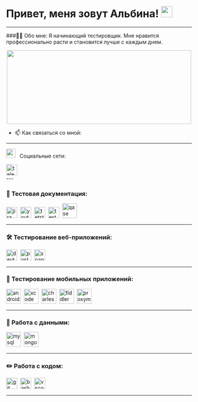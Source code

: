 # Привет, меня зовут Альбина! <img src="https://media.giphy.com/media/v1.Y2lkPTc5MGI3NjExNm1vZ2pqbzdjZTF2NWVxZGI5cHpraDM3YmllNnQ5Z2R0MXNhbG9pNCZlcD12MV9pbnRlcm5hbF9naWZfYnlfaWQmY3Q9cw/bg283WKwSbH3i/giphy.gif" width="30"/>&nbsp;&nbsp;
---
###👨‍💻 Обо мне:
Я начинающий тестировщик. Мне нравится профессионально расти и становится лучше с каждым днем.


<div align="center">
  <img src="https://media.giphy.com/media/v1.Y2lkPTc5MGI3NjExbGIzdWV6dDg4cTUxejV2bGFzY2MxaDd0Zjdyb2k3bzltd3lqdXo4eSZlcD12MV9pbnRlcm5hbF9naWZfYnlfaWQmY3Q9Zw/FcqKy4Kj7XOK0hCW4g/giphy.gif" width="500" height="200"/>
</div>

- 📫 Как связаться со мной: 
---
<img src="https://github.com/SP-XD/SP-XD/blob/main/images/message.gif?raw=true" width="25" />&nbsp;&nbsp; Социальные сети:

  <div id="badges">
    <a href="https://t.me/albinaib444" target="_blank">
      <img src="https://cdn-icons-png.flaticon.com/512/2111/2111646.png" width="30" height="30" alt="telegram" />
    </a>
  </div>
---

### 📁 Тестовая документация:

<div>
  <img src="https://cdn.jsdelivr.net/gh/devicons/devicon/icons/jira/jira-original.svg" title="jira" alt="jira" width="30" height="30"/>&nbsp
  <img src="https://upload.wikimedia.org/wikipedia/commons/thumb/8/8d/YouTrack_Icon.svg/1024px-YouTrack_Icon.svg.png?20200803082248" title="youtrack" alt="youtrack" width="30" height="30"/>&nbsp
  <img src="https://codahosted.io/packs/21236/unversioned/assets/LOGO/ba1091c59bab89cd2fd0f289622731fe16113d7b00905abe64759c313a4b73b76c1b0426076ed76cb74752234c734131df46992d5b8b48fc13e264240e4f7119f736cfeb64df36ded54b5cbf6198b9cadedf18dd0cac5c7dbcd16e6336c29363cd1292ba" title="testrail" alt="tetstrail" width="30" height="30"/>&nbsp
  <img src="https://docs.testit.software/images/testit_logo_icon.png" title="test-it" alt="test-it" width="30" height="30"/>&nbsp
  <img src="https://luna1.co/eb0187.png" title="qase" alt="qase" width="40" height="40"/>&nbsp
</div>

---

### 🛠 Тестирование веб-приложений:

<div>
  <img src="https://d33wubrfki0l68.cloudfront.net/38b5c953a4667366685d55db55d057c86db1fc54/a0fdc/static/acae6b24d940347661ca901ea07f47c1/chrome-dev-logo-icon.png" title="devtools" alt="devtools" width="30" height="30"/>&nbsp
  <img src="https://seeklogo.com/images/P/postman-logo-0087CA0D15-seeklogo.com.png" title="postman" alt="postman" width="30" height="30"/>&nbsp
  <img src="https://static0.smartbear.co/smartbearbrand/media/images/home/soapui-icon.svg" title="soapui" alt="soapui" width="30" height="30"/>&nbsp
</div>

---

### 📱 Тестирование мобильных приложений:

<div>
  <img src="https://cdn.jsdelivr.net/gh/devicons/devicon/icons/androidstudio/androidstudio-original.svg" title="android-studio" alt="android-studio" width="40" height="40"/>&nbsp
  <img src="https://cdn.jsdelivr.net/gh/devicons/devicon/icons/xcode/xcode-original.svg" title="xcode" alt="xcode" width="40" height="40"/>&nbsp
  <img src="https://cdn.icon-icons.com/icons2/3053/PNG/512/charles_proxy_macos_bigsur_icon_190302.png" title="charles-proxy" alt="charles-proxy" width="40" height="40"/>&nbsp
  <img src="https://www.megaleechers.com/storage/Fiddler-Everywhere-Icon.png" title="fiddler" alt="fiddler" width="40" height="40"/>&nbsp
  <img src="https://pbs.twimg.com/profile_images/1589614420766126080/slAIVDtr_400x400.jpg" title="proxyman" alt="proxyman" width="40" height="40"/>&nbsp
</div>


---

### 💾 Работа с данными:

<div>
  <img src="https://cdn.jsdelivr.net/gh/devicons/devicon/icons/mysql/mysql-original.svg" title="mysql" alt="mysql" width="40" height="40"/>&nbsp
  <img src="https://cdn.jsdelivr.net/gh/devicons/devicon/icons/mongodb/mongodb-original.svg" title="mongodb" alt="mongodb" width="40" height="40"/>&nbsp
</div>

---

### ✏️ Работа с кодом:

<div>
  <img src="https://cdn.jsdelivr.net/gh/devicons/devicon/icons/git/git-original.svg" title="git" alt="git" width="30" height="30"/>&nbsp
  <img src="https://upload.wikimedia.org/wikipedia/commons/thumb/4/4b/Bash_Logo_Colored.svg/1024px-Bash_Logo_Colored.svg.png?20180723054350" title="bash" alt="bash" width="30" height="30"/>&nbsp
  <img src="https://cdn.jsdelivr.net/gh/devicons/devicon/icons/vscode/vscode-original.svg" title="vscode" alt="vscode" width="30" height="30"/>&nbsp
  
</div>

---
